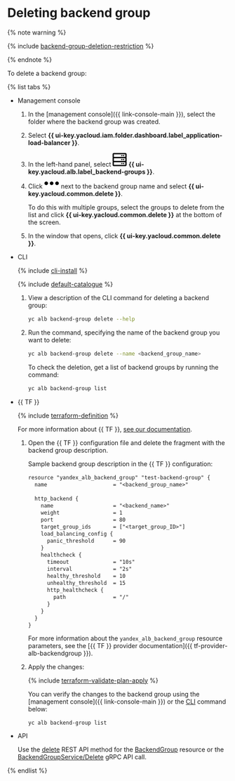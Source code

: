 # Deleting backend group

{% note warning %}

{% include [backend-group-deletion-restriction](../../_includes/application-load-balancer/backend-group-deletion-restriction.md) %}

{% endnote %}

To delete a backend group:

{% list tabs %}

- Management console

   1. In the [management console]({{ link-console-main }}), select the folder where the backend group was created.
   1. Select **{{ ui-key.yacloud.iam.folder.dashboard.label_application-load-balancer }}**.
   1. In the left-hand panel, select ![image](../../_assets/backgrs.svg) **{{ ui-key.yacloud.alb.label_backend-groups }}**.
   1. Click ![image](../../_assets/horizontal-ellipsis.svg) next to the backend group name and select **{{ ui-key.yacloud.common.delete }}**.

      To do this with multiple groups, select the groups to delete from the list and click **{{ ui-key.yacloud.common.delete }}** at the bottom of the screen.
   1. In the window that opens, click **{{ ui-key.yacloud.common.delete }}**.

- CLI

   {% include [cli-install](../../_includes/cli-install.md) %}

   {% include [default-catalogue](../../_includes/default-catalogue.md) %}

   1. View a description of the CLI command for deleting a backend group:

      ```bash
      yc alb backend-group delete --help
      ```

   1. Run the command, specifying the name of the backend group you want to delete:

      ```bash
      yc alb backend-group delete --name <backend_group_name>
      ```

      To check the deletion, get a list of backend groups by running the command:

      ```bash
      yc alb backend-group list
      ```

- {{ TF }}

   {% include [terraform-definition](../../_tutorials/terraform-definition.md) %}

   For more information about {{ TF }}, [see our documentation](../../tutorials/infrastructure-management/terraform-quickstart.md#install-terraform).
   1. Open the {{ TF }} configuration file and delete the fragment with the backend group description.

      Sample backend group description in the {{ TF }} configuration:

      ```hcl
      resource "yandex_alb_backend_group" "test-backend-group" {
        name                     = "<backend_group_name>"

        http_backend {
          name                   = "<backend_name>"
          weight                 = 1
          port                   = 80
          target_group_ids       = ["<target_group_ID>"]
          load_balancing_config {
            panic_threshold      = 90
          }    
          healthcheck {
            timeout              = "10s"
            interval             = "2s"
            healthy_threshold    = 10
            unhealthy_threshold  = 15
            http_healthcheck {
              path               = "/"
            }
          }
        }
      }
      ```

      For more information about the `yandex_alb_backend_group` resource parameters, see the [{{ TF }} provider documentation]({{ tf-provider-alb-backendgroup }}).
   1. Apply the changes:

      {% include [terraform-validate-plan-apply](../../_tutorials/terraform-validate-plan-apply.md) %}

      You can verify the changes to the backend group using the [management console]({{ link-console-main }}) or the [CLI](../../cli/quickstart.md) command below:

      ```bash
      yc alb backend-group list
      ```

- API

   Use the [delete](../api-ref/BackendGroup/delete.md) REST API method for the [BackendGroup](../api-ref/BackendGroup/index.md) resource or the [BackendGroupService/Delete](../api-ref/grpc/backend_group_service.md#Delete) gRPC API call.

{% endlist %}
